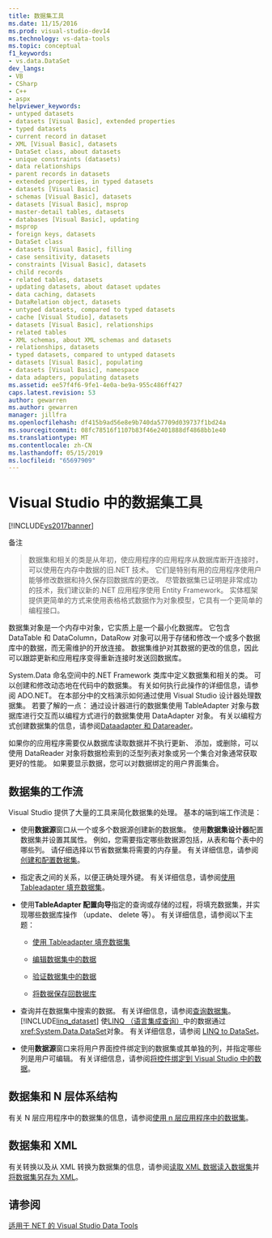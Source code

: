```yaml
---
title: 数据集工具
ms.date: 11/15/2016
ms.prod: visual-studio-dev14
ms.technology: vs-data-tools
ms.topic: conceptual
f1_keywords:
- vs.data.DataSet
dev_langs:
- VB
- CSharp
- C++
- aspx
helpviewer_keywords:
- untyped datasets
- datasets [Visual Basic], extended properties
- typed datasets
- current record in dataset
- XML [Visual Basic], datasets
- DataSet class, about datasets
- unique constraints (datasets)
- data relationships
- parent records in datasets
- extended properties, in typed datasets
- datasets [Visual Basic]
- schemas [Visual Basic], datasets
- datasets [Visual Basic], msprop
- master-detail tables, datasets
- databases [Visual Basic], updating
- msprop
- foreign keys, datasets
- DataSet class
- datasets [Visual Basic], filling
- case sensitivity, datasets
- constraints [Visual Basic], datasets
- child records
- related tables, datasets
- updating datasets, about dataset updates
- data caching, datasets
- DataRelation object, datasets
- untyped datasets, compared to typed datasets
- cache [Visual Studio], datasets
- datasets [Visual Basic], relationships
- related tables
- XML schemas, about XML schemas and datasets
- relationships, datasets
- typed datasets, compared to untyped datasets
- datasets [Visual Basic], populating
- datasets [Visual Basic], namespace
- data adapters, populating datasets
ms.assetid: ee57f4f6-9fe1-4e0a-be9a-955c486ff427
caps.latest.revision: 53
author: gewarren
ms.author: gewarren
manager: jillfra
ms.openlocfilehash: df415b9ad56e8e9b740da57709d039737f1bd24a
ms.sourcegitcommit: 08fc78516f1107b83f46e2401888df4868bb1e40
ms.translationtype: MT
ms.contentlocale: zh-CN
ms.lasthandoff: 05/15/2019
ms.locfileid: "65697909"
---
```

# <a name="dataset-tools-in-visual-studio"></a>Visual Studio 中的数据集工具
[!INCLUDE[vs2017banner](../includes/vs2017banner.md)]

备注
> 数据集和相关的类是从年初，使应用程序的应用程序从数据库断开连接时，可以使用在内存中数据的旧.NET 技术。 它们是特别有用的应用程序使用户能够修改数据和持久保存回数据库的更改。 尽管数据集已证明是非常成功的技术，我们建议新的.NET 应用程序使用 Entity Framework。 实体框架提供更简单的方式来使用表格格式数据作为对象模型，它具有一个更简单的编程接口。

 数据集对象是一个内存中对象，它实质上是一个最小化数据库。 它包含 DataTable 和 DataColumn，DataRow 对象可以用于存储和修改一个或多个数据库中的数据，而无需维护的开放连接。 数据集维护对其数据的更改的信息，因此可以跟踪更新和应用程序变得重新连接时发送回数据库。

 System.Data 命名空间中的.NET Framework 类库中定义数据集和相关的类。 可以创建和修改动态地在代码中的数据集。 有关如何执行此操作的详细信息，请参阅 ADO.NET。 在本部分中的文档演示如何通过使用 Visual Studio 设计器处理数据集。 若要了解的一点： 通过设计器进行的数据集使用 TableAdapter 对象与数据库进行交互而以编程方式进行的数据集使用 DataAdapter 对象。 有关以编程方式创建数据集的信息，请参阅[Dataadapter 和 Datareader](https://msdn.microsoft.com/library/cc952ca2-ec19-46ab-9189-15174b52cb74)。

 如果你的应用程序需要仅从数据库读取数据并不执行更新、 添加，或删除，可以使用 DataReader 对象将数据检索到的泛型列表对象或另一个集合对象通常获取更好的性能。 如果要显示数据，您可以对数据绑定的用户界面集合。

## <a name="dataset-workflow"></a>数据集的工作流
 Visual Studio 提供了大量的工具来简化数据集的处理。 基本的端到端工作流是：

- 使用**数据源**窗口从一个或多个数据源创建新的数据集。 使用**数据集设计器**配置数据集并设置其属性。 例如，您需要指定哪些数据源包括，从表和每个表中的哪些列。 请仔细选择以节省数据集将需要的内存量。 有关详细信息，请参阅[创建和配置数据集](../data-tools/create-and-configure-datasets-in-visual-studio.md)。

- 指定表之间的关系，以便正确处理外键。 有关详细信息，请参阅[使用 Tableadapter 填充数据集](../data-tools/fill-datasets-by-using-tableadapters.md)。

- 使用**TableAdapter 配置向导**指定的查询或存储的过程，将填充数据集，并实现哪些数据库操作 （update、 delete 等）。 有关详细信息，请参阅以下主题：

    - [使用 Tableadapter 填充数据集](../data-tools/fill-datasets-by-using-tableadapters.md)

    - [编辑数据集中的数据](../data-tools/edit-data-in-datasets.md)

    - [验证数据集中的数据](../data-tools/validate-data-in-datasets.md)

    - [将数据保存回数据库](../data-tools/save-data-back-to-the-database.md)

- 查询并在数据集中搜索的数据。 有关详细信息，请参阅[查询数据集](../data-tools/query-datasets.md)。 [!INCLUDE[linq_dataset](../includes/linq-dataset-md.md)] 使[LINQ （语言集成查询）](https://msdn.microsoft.com/library/a73c4aec-5d15-4e98-b962-1274021ea93d)中的数据通过<xref:System.Data.DataSet>对象。 有关详细信息，请参阅 [LINQ to DataSet](https://msdn.microsoft.com/library/743e3755-3ecb-45a2-8d9b-9ed41f0dcf17)。

- 使用**数据源**窗口来将用户界面控件绑定到的数据集或其单独的列，并指定哪些列是用户可编辑。 有关详细信息，请参阅[将控件绑定到 Visual Studio 中的数据](../data-tools/bind-controls-to-data-in-visual-studio.md)。

## <a name="datasets-and-n-tier-architecture"></a>数据集和 N 层体系结构
 有关 N 层应用程序中的数据集的信息，请参阅[使用 n 层应用程序中的数据集](../data-tools/work-with-datasets-in-n-tier-applications.md)。

## <a name="datasets-and-xml"></a>数据集和 XML
 有关转换以及从 XML 转换为数据集的信息，请参阅[读取 XML 数据读入数据集](../data-tools/read-xml-data-into-a-dataset.md)并[将数据集另存为 XML](../data-tools/save-a-dataset-as-xml.md)。

## <a name="see-also"></a>请参阅
 [适用于 NET 的 Visual Studio Data Tools](../data-tools/visual-studio-data-tools-for-dotnet.md)
